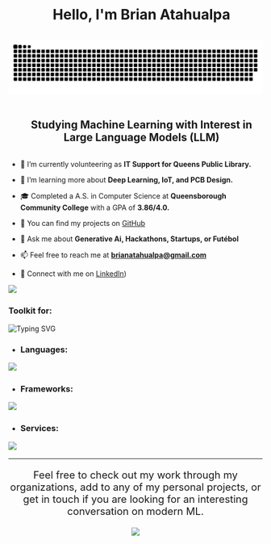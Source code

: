 <!--horizontal divider(gradiant)-->

<!--h1 without bottom border-->
<div id="user-content-toc">
  <ul align="center">
    <summary><h1 style="display: inline-block">Hello, I'm Brian Atahualpa </h1></summary>
  </ul>
</div>

<!--- snake -->
<div align="center">
  <img  src="https://github.com/batahualpa11/batahualpa11/blob/main/grid-snake.svg"
       alt="snake" /></a>
</div>

<!--h2 without bottom border-->
<div id="user-content-toc">
  <ul align="center">
    <summary><h2 style="display: inline-block">Studying Machine Learning with Interest in Large Language Models (LLM)</h2></summary>
  </ul>
</div>

<!--Intro start-->
- 🔭 I’m currently volunteering as **IT Support for Queens Public Library.**

- 🌱 I’m learning more about **Deep Learning, IoT, and PCB Design.**

- 🎓 Completed a A.S. in Computer Science at **Queensborough Community College** with a GPA of **3.86/4.0.**

- 📝 You can find my projects on [GitHub](https://github.com/batahualpa11?tab=repositories)

- 💬 Ask me about **Generative Ai, Hackathons, Startups, or Futébol**

- 📫 Feel free to reach me at **brianatahualpa@gmail.com**

- 👥 Connect with me on [LinkedIn](https://www.linkedin.com/in/brian-atahualpa/))
<!--Intro end-->

<img src="https://user-images.githubusercontent.com/73097560/115834477-dbab4500-a447-11eb-908a-139a6edaec5c.gif">

<!--h1 without bottom border-->
### Toolkit for:

![Typing SVG](https://readme-typing-svg.herokuapp.com?font=Time+New+Roman&duration=3000&color=cyan&size=35&center=false&vCenter=true&width=550&height=35&lines=Machine+Learning;Software+Design;Competitive+Programming;+Messing+Around...&hearts;)
  <!-- Language section -->
* <h3 align="left">Languages:</h3>
<p align="left">
  <a href="https://skillicons.dev">
    <img src="https://skillicons.dev/icons?i=cpp,py,js,java,html,css,java,ts,c,go&perline=10" />
  </a>
</p>

<!-- Framework section -->
* <h3 align="left">Frameworks:</h3>
<p align="left">
  <a href="https://skillicons.dev">
    <img src="https://skillicons.dev/icons?i=pytorch,tensorflow,fastapi,react,nextjs,express,nodejs,django,bootstrap,flask&perline=10" />
  </a>
</p>

<!-- Services section -->
* <h3 align="left">Services:</h3>
<p align="left">
  <a href="https://skillicons.dev">
    <img src="https://skillicons.dev/icons?i=aws,discord,docker,figma,firebase,github,idea,linux,mongodb,mysql,postman,vscode&perline=15" />
  </a>
</p>


<!--horizontal divider(gradiant)-->
----
<!-- Message -->
<div align="center">
  <p style="font-size: 20px;">Feel free to check out my work through my organizations, add to any of  my personal projects, or get in touch if you are looking for an interesting conversation on modern ML.
  </p>
</div>

<!--profile visit count-->
<div align="center">
  
<!--[![](https://visitcount.itsvg.in/api?id=devs-cs&icon=3&color=6)](https://visitcount.itsvg.in)-->
[![](https://visitcount.itsvg.in/api?id=batahualpa11&label=Profile%100Views&color=6&icon=6&)](https://visitcount.itsvg.in)
  
</div>
